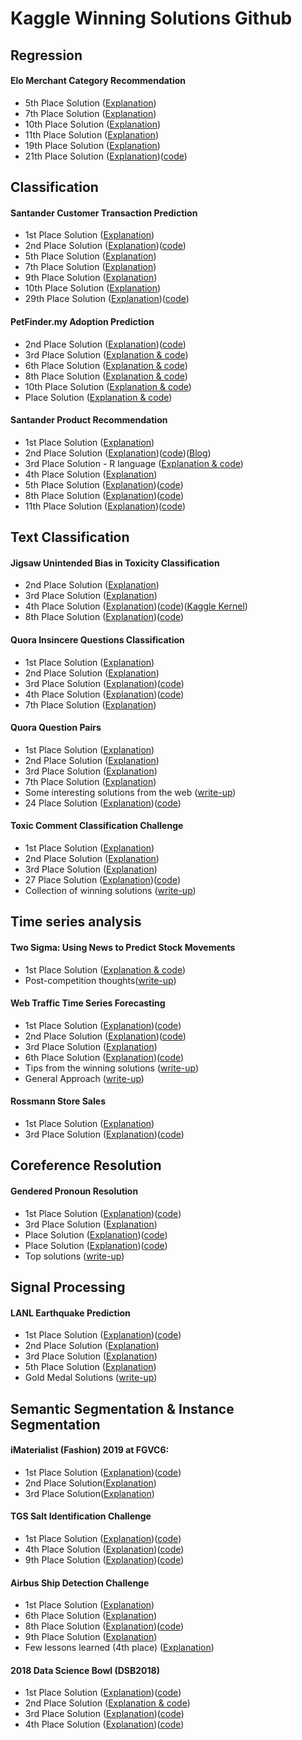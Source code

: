 # Kaggle Winning Solutions Github

## Regression

#### Elo Merchant Category Recommendation

* 5th Place Solution ([Explanation](https://www.kaggle.com/c/elo-merchant-category-recommendation/discussion/82314#latest-525737))
* 7th Place Solution  ([Explanation](https://www.kaggle.com/c/elo-merchant-category-recommendation/discussion/82055#latest-483943))
* 10th Place Solution  ([Explanation](https://www.kaggle.com/c/elo-merchant-category-recommendation/discussion/82093#latest-529125))
* 11th Place Solution  ([Explanation](https://www.kaggle.com/c/elo-merchant-category-recommendation/discussion/82127#latest-502682))
* 19th Place Solution  ([Explanation](https://www.kaggle.com/c/elo-merchant-category-recommendation/discussion/82178#latest-480628))
* 21th Place Solution  ([Explanation](https://www.kaggle.com/c/elo-merchant-category-recommendation/discussion/82235#latest-481035))([code](https://github.com/bestpredicts/ELO))


## Classification 

#### Santander Customer Transaction Prediction

* 1st Place Solution ([Explanation](https://www.kaggle.com/c/santander-customer-transaction-prediction/discussion/89003#latest-590312))
* 2nd Place Solution  ([Explanation](https://www.kaggle.com/c/santander-customer-transaction-prediction/discussion/88939#latest-534927))([code](https://github.com/KazukiOnodera/Santander-Customer-Transaction-Prediction))
* 5th Place Solution  ([Explanation](https://www.kaggle.com/c/santander-customer-transaction-prediction/discussion/88897#latest-517607))
* 7th Place Solution ([Explanation](https://www.kaggle.com/c/santander-customer-transaction-prediction/discussion/89023#latest-518634))
* 9th Place Solution  ([Explanation](https://www.kaggle.com/c/santander-customer-transaction-prediction/discussion/89302#latest-516440))
* 10th Place Solution  ([Explanation](https://www.kaggle.com/c/santander-customer-transaction-prediction/discussion/88997#latest-517584))
* 29th Place Solution ([Explanation](https://www.kaggle.com/c/santander-customer-transaction-prediction/discussion/89034#latest-548982))([code](https://github.com/btrotta/kaggle-santander-2019))

#### PetFinder.my Adoption Prediction
* 2nd Place Solution ([Explanation](https://www.kaggle.com/c/petfinder-adoption-prediction/discussion/102099#latest-589409))([code](https://www.kaggle.com/naka2ka/stack-480-speedup-groupkfold-with-no-dict))
* 3rd Place Solution  ([Explanation & code](https://www.kaggle.com/wuyhbb/final-small))
* 6th Place Solution  ([Explanation & code](https://www.kaggle.com/bminixhofer/6th-place-solution-code))
* 8th Place Solution ([Explanation & code](https://www.kaggle.com/adityaecdrid/8th-place-solution-code))
* 10th Place Solution  ([Explanation & code](https://www.kaggle.com/chizhu2018/final-submit-two-10th-solution-private-0-442))
* Place Solution  ([Explanation & code](https://www.kaggle.com/corochann/13-th-place-solution-ensemble-of-5-models))

#### Santander Product Recommendation
* 1st Place Solution ([Explanation](https://www.kaggle.com/c/santander-product-recommendation/discussion/26835#latest-549998))
* 2nd Place Solution ([Explanation](https://www.kaggle.com/c/santander-product-recommendation/discussion/26824#latest-379386))([code](https://github.com/ttvand/Santander-Product-Recommendation))([Blog](https://ttvand.github.io/Second-place-in-the-Santander-product-Recommendation-Kaggle-competition/))
* 3rd Place Solution - R language ([Explanation & code](https://www.kaggle.com/c/santander-product-recommendation/discussion/26899#latest-385293))
* 4th Place Solution ([Explanation](https://www.kaggle.com/c/santander-product-recommendation/discussion/26845#latest-549966))
* 5th Place Solution ([Explanation](https://www.kaggle.com/c/santander-product-recommendation/discussion/26841#latest-152148))([code](https://github.com/jturkewitz/SideProjects/tree/master/Kaggle/Santander_Prod))
* 8th Place Solution ([Explanation](https://www.kaggle.com/c/santander-product-recommendation/discussion/26838#latest-153042))([code](https://github.com/yaxinus/santander-product-recommendation-8th-place))
* 11th Place Solution ([Explanation](https://www.kaggle.com/c/santander-product-recommendation/discussion/26823#latest-180009))([code](https://github.com/rohanrao91/Kaggle_SantanderProductRecommendation))

## Text Classification 

#### Jigsaw Unintended Bias in Toxicity Classification
* 2nd Place Solution ([Explanation](https://www.kaggle.com/c/jigsaw-unintended-bias-in-toxicity-classification/discussion/100661#latest-590437))
* 3rd Place Solution ([Explanation](https://www.kaggle.com/c/jigsaw-unintended-bias-in-toxicity-classification/discussion/97471#latest-582610))
* 4th Place Solution  ([Explanation](https://www.kaggle.com/c/jigsaw-unintended-bias-in-toxicity-classification/discussion/101927#latest-590658))([code](https://github.com/iezepov/combat-wombat-bias-in-toxicity))([Kaggle Kernel](https://www.kaggle.com/iezepov/wombat-inference-kernel))
* 8th Place Solution  ([Explanation](https://www.kaggle.com/c/jigsaw-unintended-bias-in-toxicity-classification/discussion/100961#latest-586393))([code](https://www.kaggle.com/haqishen/jigsaw-predict))

#### Quora Insincere Questions Classification

* 1st Place Solution ([Explanation](https://www.kaggle.com/c/quora-insincere-questions-classification/discussion/80568#latest-570793))
* 2nd Place Solution  ([Explanation](https://www.kaggle.com/c/quora-insincere-questions-classification/discussion/81137#latest-552221))
* 3rd Place Solution  ([Explanation](https://www.kaggle.com/c/quora-insincere-questions-classification/discussion/80495#latest-548808))([code](https://www.kaggle.com/wowfattie/3rd-place))
* 4th Place Solution ([Explanation](https://www.kaggle.com/c/quora-insincere-questions-classification/discussion/81632#latest-533550))([code](https://www.kaggle.com/kfujikawa/4th-place))
* 7th Place Solution  ([Explanation](https://www.kaggle.com/c/quora-insincere-questions-classification/discussion/80561#latest-582439))

#### Quora Question Pairs
* 1st Place Solution ([Explanation](https://www.kaggle.com/c/quora-question-pairs/discussion/34355#latest-572705))
* 2nd Place Solution ([Explanation](https://www.kaggle.com/c/quora-question-pairs/discussion/34310#latest-450693))
* 3rd Place Solution ([Explanation](https://www.kaggle.com/c/quora-question-pairs/discussion/34288#latest-339489))
* 7th Place Solution ([Explanation](https://www.kaggle.com/c/quora-question-pairs/discussion/34697#latest-349346))
* Some interesting solutions from the web ([write-up](https://www.kaggle.com/c/quora-question-pairs/discussion/30260#latest-221245))
* 24 Place Solution ([Explanation](https://www.kaggle.com/c/quora-question-pairs/discussion/34534#latest-420654))([code](https://github.com/aerdem4/kaggle-quora-dup))

#### Toxic Comment Classification Challenge
* 1st Place Solution ([Explanation](https://www.kaggle.com/c/jigsaw-toxic-comment-classification-challenge/discussion/52557#latest-533843))
* 2nd Place Solution ([Explanation](https://www.kaggle.com/c/jigsaw-toxic-comment-classification-challenge/discussion/52612#latest-413355))
* 3rd Place Solution ([Explanation](https://www.kaggle.com/c/jigsaw-toxic-comment-classification-challenge/discussion/52762#latest-434841))
* 27 Place Solution ([Explanation](https://www.kaggle.com/c/jigsaw-toxic-comment-classification-challenge/discussion/52719))([code](https://github.com/zake7749/DeepToxic))
* Collection of winning solutions ([write-up](https://www.kaggle.com/c/jigsaw-toxic-comment-classification-challenge/discussion/72597#latest-437366))

## Time series analysis 

#### Two Sigma: Using News to Predict Stock Movements
* 1st Place Solution ([Explanation & code](https://www.kaggle.com/silvernine/very-simple-nn-model-market-data-only))
* Post-competition thoughts([write-up](https://www.kaggle.com/c/two-sigma-financial-news/discussion/102914#latest-593302))


#### Web Traffic Time Series Forecasting
* 1st Place Solution ([Explanation](https://www.kaggle.com/c/web-traffic-time-series-forecasting/discussion/43795))([code](https://github.com/Arturus/kaggle-web-traffic))
* 2nd Place Solution ([Explanation](https://www.kaggle.com/c/web-traffic-time-series-forecasting/discussion/39395))([code](https://github.com/jfpuget/Kaggle/tree/master/WebTrafficPrediction))
* 3rd Place Solution ([Explanation](https://www.kaggle.com/c/web-traffic-time-series-forecasting/discussion/39876))
* 6th Place Solution ([Explanation](https://www.kaggle.com/c/web-traffic-time-series-forecasting/discussion/39370))([code](https://github.com/sjvasquez/web-traffic-forecasting))
* Tips from the winning solutions ([write-up](https://www.kaggle.com/c/web-traffic-time-series-forecasting/discussion/43535))
* General Approach ([write-up](https://www.kaggle.com/c/web-traffic-time-series-forecasting/discussion/39367))

#### Rossmann Store Sales
* 1st Place Solution ([Explanation](https://www.kaggle.com/c/rossmann-store-sales/discussion/18024#latest-581685))
* 3rd Place Solution ([Explanation](https://www.kaggle.com/c/rossmann-store-sales/discussion/17974#latest-477628))([code](https://github.com/entron/entity-embedding-rossmann))


## Coreference Resolution

#### Gendered Pronoun Resolution
* 1st Place Solution ([Explanation](https://www.kaggle.com/c/gendered-pronoun-resolution/discussion/90392#latest-521800))([code](https://github.com/sattree/gap))
* 3rd Place Solution ([Explanation](https://www.kaggle.com/c/gendered-pronoun-resolution/discussion/90424#latest-522089))
* Place Solution ([Explanation](https://www.kaggle.com/c/gendered-pronoun-resolution/discussion/90484#latest-522332))([code](https://github.com/zake7749/Fill-the-GAP))
* Place Solution ([Explanation](https://www.kaggle.com/c/gendered-pronoun-resolution/discussion/90334#latest-521489))([code](https://github.com/boliu61/gendered-pronoun-resolution))
* Top solutions ([write-up](https://www.kaggle.com/c/gendered-pronoun-resolution/discussion/90339))

## Signal Processing
#### LANL Earthquake Prediction
* 1st Place Solution ([Explanation](https://www.kaggle.com/c/LANL-Earthquake-Prediction/discussion/94390))([code](https://www.kaggle.com/ilu000/1-private-lb-kernel-lanl-lgbm/))
* 2nd Place Solution ([Explanation](https://www.kaggle.com/c/LANL-Earthquake-Prediction/discussion/94369))
* 3rd Place Solution ([Explanation](https://www.kaggle.com/c/LANL-Earthquake-Prediction/discussion/94459))
* 5th Place Solution ([Explanation](https://www.kaggle.com/c/LANL-Earthquake-Prediction/discussion/94484))
* Gold Medal Solutions ([write-up](https://www.kaggle.com/c/LANL-Earthquake-Prediction/discussion/94361))

## Semantic Segmentation & Instance Segmentation 

#### iMaterialist (Fashion) 2019 at FGVC6:  
* 1st Place Solution ([Explanation](https://www.kaggle.com/c/imaterialist-fashion-2019-FGVC6/discussion/95247#latest-567841))([code](https://github.com/amirassov/kaggle-imaterialist))
* 2nd Place Solution([Explanation](https://www.kaggle.com/c/imaterialist-fashion-2019-FGVC6/discussion/95233#latest-551075))
* 3rd Place Solution([Explanation](https://www.kaggle.com/c/imaterialist-fashion-2019-FGVC6/discussion/95234#latest-555537))

#### TGS Salt Identification Challenge
* 1st Place Solution ([Explanation](https://www.kaggle.com/c/tgs-salt-identification-challenge/discussion/69291#latest-523430))([code](https://github.com/ybabakhin/kaggle_salt_bes_phalanx))
* 4th Place Solution  ([Explanation](https://www.kaggle.com/c/tgs-salt-identification-challenge/discussion/69178#latest-527751
))([code](https://github.com/SeuTao/Kaggle_TGS2018_4th_solution))
* 9th Place Solution  ([Explanation](https://www.kaggle.com/c/tgs-salt-identification-challenge/discussion/69053#latest-563912))([code](https://github.com/tugstugi/pytorch-saltnet))

#### Airbus Ship Detection Challenge

* 1st Place Solution ([Explanation](https://www.kaggle.com/c/airbus-ship-detection/discussion/74443#latest-456794))
* 6th Place Solution  ([Explanation](https://www.kaggle.com/c/airbus-ship-detection/discussion/71782#latest-558831))
* 8th Place Solution  ([Explanation](https://www.kaggle.com/c/airbus-ship-detection/discussion/71667#latest-558876))([code](https://github.com/SeuTao/Airbus-Ship-Detection-Challenge-2018_8th_place_solution))
* 9th Place Solution  ([Explanation](https://www.kaggle.com/c/airbus-ship-detection/discussion/71595#latest-457550))
* Few lessons learned (4th place) ([Explanation](https://www.kaggle.com/c/airbus-ship-detection/discussion/71667#latest-558876))


#### 2018 Data Science Bowl (DSB2018)
* 1st Place Solution ([Explanation](https://www.kaggle.com/c/data-science-bowl-2018/discussion/54741#latest-477226))([code](https://github.com/selimsef/dsb2018_topcoders/))
* 2nd Place Solution ([Explanation & code](https://github.com/jacobkie/2018DSB))
* 3rd Place Solution ([Explanation](https://www.kaggle.com/c/data-science-bowl-2018/discussion/56393#latest-540344))([code](https://github.com/Lopezurrutia/DSB_2018))
* 4th Place Solution  ([Explanation](https://www.kaggle.com/c/data-science-bowl-2018/discussion/55118#latest-527734))([code](https://github.com/pdima/kaggle_2018_data_science_bowl_solution))

